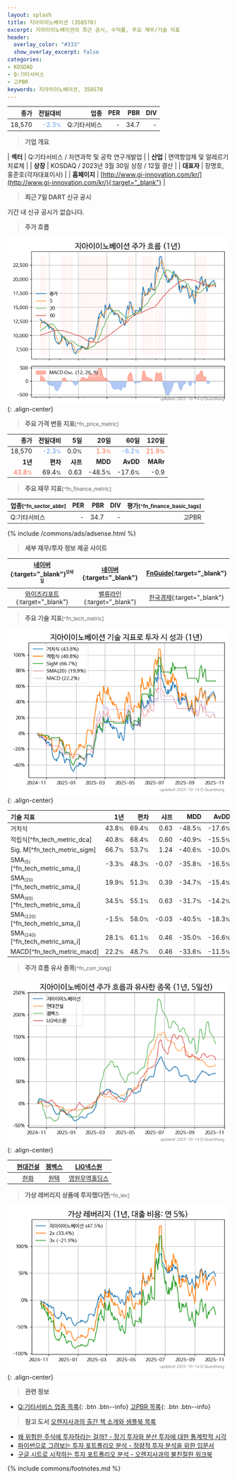 ```yaml
---
layout: splash
title: 지아이이노베이션 (358570)
excerpt: 지아이이노베이션의 최근 공시, 수익률, 주요 재무/기술 지표
header:
  overlay_color: "#333"
  show_overlay_excerpt: false
categories:
- KOSDAQ
- Q:기타서비스
- 고PBR
keywords: 지아이이노베이션, 358570
---
```


| **종가** | **전일대비** | **업종** | **PER** | **PBR** | **DIV** |
| -------: | -----------: | -------: | ------: | ------: | ------: |
| 18,570 | <span style="color: cornflowerblue">-2.3<small>%</small></span> | Q:기타서비스 | - | 34.7 | - |

<!-- more -->


> **기업 개요**<a id="company"></a>

| <span style="white-space:nowrap;">**섹터**</span> | Q:기타서비스 / 자연과학 및 공학 연구개발업 |
| <span style="white-space:nowrap;">**산업**</span> | 면역항암제 및 알레르기 치료제 |
| <span style="white-space:nowrap;">**상장**</span> | KOSDAQ / 2023년 3월 30일 상장 / 12월 결산 |
| <span style="white-space:nowrap;">**대표자**</span> | 장명호, 홍준호(각자대표이사) |
| <span style="white-space:nowrap;">**홈페이지**</span> | [http://www.gi-innovation.com/kr/](http://www.gi-innovation.com/kr/){:target="_blank"} |


> **최근 7일 DART 신규 공시**<a id="dart"></a>

기간 내 신규 공시가 없습니다.


> **주가 흐름**<a id="price"></a>

![358570](/stock/images/358570.png){: .align-center}


> **주요 가격 변동 지표**<small>[^fn_price_metric]</small>

| **종가** | **전일대비** | **5일** | **20일** | **60일** | **120일** |
| -------: | -----------: | ------: | -------: | -------: | --------: |
| 18,570 | <span style="color: cornflowerblue">-2.3<small>%</small></span> | 0.0<small>%</small> | <span style="color: tomato">1.3<small>%</small></span> | <span style="color: cornflowerblue">-6.2<small>%</small></span> | <span style="color: tomato">21.9<small>%</small></span> |
| **1년** | **편차** | **샤프** | **MDD** | **AvDD** | **MARr** |
| <span style="color: tomato">43.8<small>%</small></span> | 69.4<small>%</small> | 0.63 | -48.5<small>%</small> | -17.6<small>%</small> | -0.9 |


> **주요 재무 지표**<small>[^fn_finance_metric]</small>

| **업종**<small>[^fn_sector_abbr]</small> | **PER** | **PBR** | **DIV** | **평가**<small>[^fn_finance_basic_tags]</small> |
| :--------------------------------------- | ------: | ------: | ------: | ----------------------------------------------: |
| Q:기타서비스 | - | 34.7 | - | 고PBR |



{% include /commons/ads/adsense.html %}

> **세부 재무/투자 정보 제공 사이트**

| [네이버](https://m.stock.naver.com/domestic/stock/358570/finance/summary){:target="_blank"}<sup><small>모바일</small></sup> | [네이버](https://finance.naver.com/item/coinfo.naver?code=358570){:target="_blank"} | [FnGuide](https://comp.fnguide.com/SVO2/ASP/SVD_Invest.asp?gicode=A358570&MenuYn=Y){:target="_blank"} |
| :---: | :---: | :---: |
| [와이즈리포트](https://comp.wisereport.co.kr/company/c1040001.aspx?cmp_cd=358570){:target="_blank"} | [밸류라인](https://www.valueline.co.kr/finance/summary/358570){:target="_blank"} | [한국경제](https://markets.hankyung.com/stock/358570/financial-summary){:target="_blank"} |


> **주요 기술 지표**<small>[^fn_tech_metric]</small>


![358570](/stock/images/358570_tech.png){: .align-center}

| **기술 지표** | **1년** | **편차** | **샤프** | **MDD** | **AvDD** |
| :------------ | ------: | -----------: | -------: | ------: | -------: |
| 거치식 | 43.8<small>%</small> | 69.4<small>%</small> | 0.63 | -48.5<small>%</small> | -17.6<small>%</small> |
| 적립식[^fn_tech_metric_dca] | 40.8<small>%</small> | 68.4<small>%</small> | 0.60 | -40.9<small>%</small> | -15.5<small>%</small> |
| Sig. M[^fn_tech_metric_sigm] | 66.7<small>%</small> | 53.7<small>%</small> | 1.24 | -40.6<small>%</small> | -10.0<small>%</small> |
| SMA<small><sub>(5)</sub></small>[^fn_tech_metric_sma_i] | -3.3<small>%</small> | 48.3<small>%</small> | -0.07 | -35.8<small>%</small> | -16.5<small>%</small> |
| SMA<small><sub>(20)</sub></small>[^fn_tech_metric_sma_i] | 19.9<small>%</small> | 51.3<small>%</small> | 0.39 | -34.7<small>%</small> | -15.4<small>%</small> |
| SMA<small><sub>(60)</sub></small>[^fn_tech_metric_sma_i] | 34.5<small>%</small> | 55.1<small>%</small> | 0.63 | -31.7<small>%</small> | -14.2<small>%</small> |
| SMA<small><sub>(120)</sub></small>[^fn_tech_metric_sma_i] | -1.5<small>%</small> | 58.0<small>%</small> | -0.03 | -40.5<small>%</small> | -18.3<small>%</small> |
| SMA<small><sub>(240)</sub></small>[^fn_tech_metric_sma_i] | 28.1<small>%</small> | 61.1<small>%</small> | 0.46 | -35.0<small>%</small> | -16.6<small>%</small> |
| MACD[^fn_tech_metric_macd] | 22.2<small>%</small> | 48.7<small>%</small> | 0.46 | -33.6<small>%</small> | -11.5<small>%</small> |


> **주가 흐름 유사 종목**<a id="corr"></a><small>[^fn_corr_long]</small>

![358570](/stock/images/358570_corr.png){: .align-center}

|       | [현대건설](/000720/) | [젬백스](/082270/) | [LIG넥스원](/079550/) |
| :---: | :------------------------------------: | :------------------------------------: | :------------------------------------: |
|       | [한화](/000880/) | [원텍](/336570/) | [영원무역홀딩스](/009970/) |


> **가상 레버리지 상품에 투자했다면**<a id="2x"></a><small>[^fn_lev]</small>

![358570](/stock/images/358570_2x.png){: .align-center}


> **관련 정보**

- [Q:기타서비스 업종 목록](/stats/sector/kosdaq_업종_기타서비스_종목/){: .btn .btn--info} [고PBR 목록](/fn/fn_high_pbr/){: .btn .btn--info}

> **참고 도서** [오렌지사과의 출간 책 소개와 샘플북 목록](https://kongdori.tistory.com/691)

- [왜 위험한 주식에 투자하라는 걸까? - 장기 투자와 분산 투자에 대한 통계학적 시각](https://kongdori.tistory.com/421)
- [파이썬으로 그려보는 투자 포트폴리오 분석  - 정량적 투자 분석을 위한 입문서](https://kongdori.tistory.com/643)
- [구글 시트로 시작하는 투자 포트폴리오 분석 - 오렌지사과의 불친절한 워크북](https://kongdori.tistory.com/449)


{% include commons/footnotes.md %}